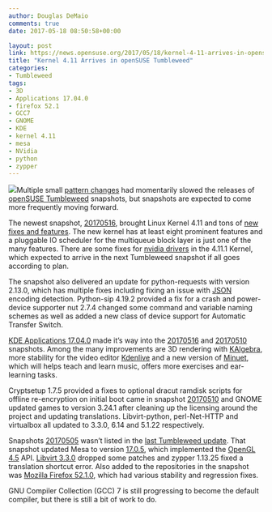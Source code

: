 ```yaml
---
author: Douglas DeMaio
comments: true
date: 2017-05-18 08:50:58+00:00

layout: post
link: https://news.opensuse.org/2017/05/18/kernel-4-11-arrives-in-opensuse-tumbleweed/
title: "Kernel 4.11 Arrives in openSUSE Tumbleweed"
categories:
- Tumbleweed
tags:
- 3D
- Applications 17.04.0
- firefox 52.1
- GCC7
- GNOME
- KDE
- kernel 4.11
- mesa
- NVidia
- python
- zypper
---
```

![](https://www.kde.org/announcements/minuet1704.png)Multiple small [pattern changes](https://en.wikibooks.org/wiki/Computer_Science_Design_Patterns) had momentarily slowed the releases of [openSUSE Tumbleweed](https://en.opensuse.org/Portal:Tumbleweed) snapshots, but snapshots are expected to come more frequently moving forward.

The newest snapshot, [20170516](https://lists.opensuse.org/opensuse-factory/2017-05/msg00209.html), brought Linux Kernel 4.11 and tons of [new fixes and features](https://kernelnewbies.org/Linux_4.11). The new kernel has at least eight prominent features and a pluggable IO scheduler for the multiqueue block layer is just one of the many features. There are some fixes for [nvidia drivers](http://www.nvidia.com/Download/index.aspx) in the 4.11.1 Kernel, which expected to arrive in the next Tumbleweed snapshot if all goes according to plan.

The snapshot also delivered an update for python-requests with version 2.13.0, which has multiple fixes including fixing an issue with [JSON](http://www.json.org/) encoding detection. Python-sip 4.19.2 provided a fix for a crash and power-device supporter nut 2.7.4 changed some command and variable naming schemes as well as added a new class of device support for Automatic Transfer Switch.

[KDE Applications 17.04.0](https://www.kde.org/announcements/announce-applications-17.04.0.php) made it’s way into the [20170516](https://lists.opensuse.org/opensuse-factory/2017-05/msg00209.html) and [20170510](https://lists.opensuse.org/opensuse-factory/2017-05/msg00201.html) snapshots. Among the many improvements are 3D rendering with [KAlgebra](https://edu.kde.org/kalgebra/), more stability for the video editor [Kdenlive](https://kdenlive.org/) and a new version of [Minuet](https://minuet.kde.org/), which will helps teach and learn music, offers more exercises and ear-learning tasks.<!-- more -->

Cryptsetup 1.7.5 provided a fixes to optional dracut ramdisk scripts for offline re-encryption on initial boot came in snapshot [20170510](https://lists.opensuse.org/opensuse-factory/2017-05/msg00201.html) and GNOME updated games to version 3.24.1 after cleaning up the licensing around the project and updating translations. Libvirt-python, perl-Net-HTTP and virtualbox all updated to 3.3.0, 6.14 and 5.1.22 respectively.

Snapshots [20170505](https://lists.opensuse.org/opensuse-factory/2017-05/msg00067.html) wasn’t listed in the [last Tumbleweed update](https://news.opensuse.org/2017/05/05/gnome-3-24-1-plasma-5-9-5-arrive-in-tumbleweed/). That snapshot updated Mesa to version [17.0.5](https://www.mesa3d.org/relnotes/17.0.5.html), which implemented the [OpenGL 4.5](https://www.opengl.org/discussion_boards/showthread.php/184619-NVIDIA-releases-OpenGL-4-5-beta-drivers) API. [Libvirt 3.3.0](https://libvirt.org/news.html) dropped some patches and zypper 1.13.25 fixed a translation shortcut error. Also added to the repositories in the snapshot was [Mozilla Firefox 52.1.0](https://www.mozilla.org/en-US/firefox/52.1.0/releasenotes/), which had various stability and regression fixes.

GNU Compiler Collection (GCC) 7 is still progressing to become the default compiler, but there is still a bit of work to do.		
